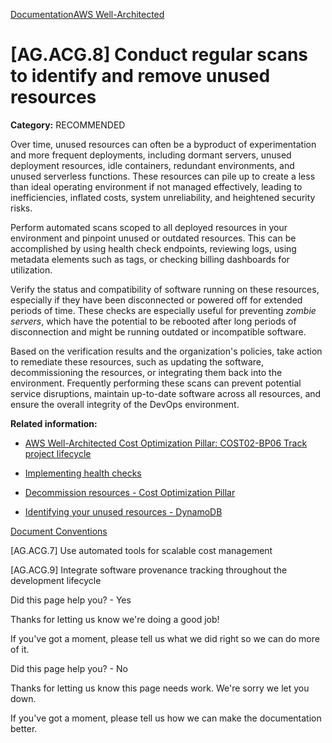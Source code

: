 [Documentation](/index.html)[AWS Well-Architected](devops-guidance.html)

# [AG.ACG.8] Conduct regular scans to identify and remove unused resources

**Category:** RECOMMENDED

Over time, unused resources can often be a byproduct of experimentation and more frequent deployments, including dormant servers, unused deployment resources, idle containers, redundant environments, and unused serverless functions. These resources can pile up to create a less than ideal operating environment if not managed effectively, leading to inefficiencies, inflated costs, system unreliability, and heightened security risks.

Perform automated scans scoped to all deployed resources in your environment and pinpoint unused or outdated resources. This can be accomplished by using health check endpoints, reviewing logs, using metadata elements such as tags, or checking billing dashboards for utilization.

Verify the status and compatibility of software running on these resources, especially if they have been disconnected or powered off for extended periods of time. These checks are especially useful for preventing *zombie servers*, which have the potential to be rebooted after long periods of disconnection and might be running outdated or incompatible software.

Based on the verification results and the organization's policies, take action to remediate these resources, such as updating the software, decommissioning the resources, or integrating them back into the environment. Frequently performing these scans can prevent potential service disruptions, maintain up-to-date software across all resources, and ensure the overall integrity of the DevOps environment.

**Related information:**

* [AWS Well-Architected Cost Optimization Pillar: COST02-BP06 Track project lifecycle](https://docs.aws.amazon.com/wellarchitected/latest/cost-optimization-pillar/cost_govern_usage_track_lifecycle.html)

* [Implementing health checks](https://aws.amazon.com/builders-library/implementing-health-checks/)

* [Decommission resources - Cost Optimization Pillar](https://docs.aws.amazon.com/wellarchitected/latest/cost-optimization-pillar/decommission-resources.html)

* [Identifying your unused resources - DynamoDB](https://docs.aws.amazon.com/amazondynamodb/latest/developerguide/CostOptimization_UnusedResources.html)


[Document Conventions](/general/latest/gr/docconventions.html)

\[AG.ACG.7] Use automated tools for scalable cost management

\[AG.ACG.9] Integrate software provenance tracking throughout the development lifecycle

Did this page help you? - Yes

Thanks for letting us know we're doing a good job!

If you've got a moment, please tell us what we did right so we can do more of it.

Did this page help you? - No

Thanks for letting us know this page needs work. We're sorry we let you down.

If you've got a moment, please tell us how we can make the documentation better.</awsdocs-view></awsui-app-layout>